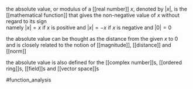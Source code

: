 the absolute value, or modulus of a [[real number]] $x$, denoted by $|x|$, is the [[mathematical function]] that gives the non-negative value of $x$ without regard to its sign  
namely $|x|=x$ if $x$ is positive and $|x|=-x$ if $x$ is negative and $|0|=0$  
  
the absolute value can be thought as the distance from the given $x$ to $0$  
and is closely related to the notion of [[magnitude]], [[distance]] and [[norm]]  
  
the absolute value is also defined for the [[complex number]]s, [[ordered ring]]s, [[field]]s and [[vector space]]s  
  
#function_analysis 